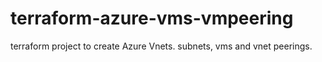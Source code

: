 # terraform-azure-vms-vmpeering
terraform project to create Azure Vnets. subnets, vms and vnet peerings.
